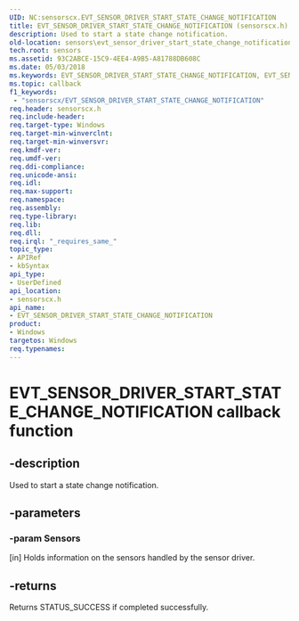 ```yaml
---
UID: NC:sensorscx.EVT_SENSOR_DRIVER_START_STATE_CHANGE_NOTIFICATION
title: EVT_SENSOR_DRIVER_START_STATE_CHANGE_NOTIFICATION (sensorscx.h)
description: Used to start a state change notification.
old-location: sensors\evt_sensor_driver_start_state_change_notification.htm
tech.root: sensors
ms.assetid: 93C2ABCE-15C9-4EE4-A9B5-A81788DB608C
ms.date: 05/03/2018
ms.keywords: EVT_SENSOR_DRIVER_START_STATE_CHANGE_NOTIFICATION, EVT_SENSOR_DRIVER_START_STATE_CHANGE_NOTIFICATION callback, EVT_SENSOR_DRIVER_START_STATE_CHANGE_NOTIFICATION callback function [Sensor Devices], sensors.evt_sensor_driver_start_state_change_notification, sensorscx/EVT_SENSOR_DRIVER_START_STATE_CHANGE_NOTIFICATION
ms.topic: callback
f1_keywords:
 - "sensorscx/EVT_SENSOR_DRIVER_START_STATE_CHANGE_NOTIFICATION"
req.header: sensorscx.h
req.include-header: 
req.target-type: Windows
req.target-min-winverclnt: 
req.target-min-winversvr: 
req.kmdf-ver: 
req.umdf-ver: 
req.ddi-compliance: 
req.unicode-ansi: 
req.idl: 
req.max-support: 
req.namespace: 
req.assembly: 
req.type-library: 
req.lib: 
req.dll: 
req.irql: "_requires_same_"
topic_type:
- APIRef
- kbSyntax
api_type:
- UserDefined
api_location:
- sensorscx.h
api_name:
- EVT_SENSOR_DRIVER_START_STATE_CHANGE_NOTIFICATION
product:
- Windows
targetos: Windows
req.typenames: 
---
```


# EVT_SENSOR_DRIVER_START_STATE_CHANGE_NOTIFICATION callback function


## -description


Used to start a state change notification.


## -parameters




### -param Sensors

[in] Holds information on the sensors handled by the sensor driver.


## -returns



Returns STATUS_SUCCESS if completed successfully.



